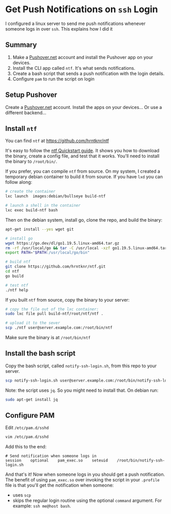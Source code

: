 # Get Push Notifications on `ssh` Login

I configured a linux server to send me push notifications whenever someone logs in over `ssh`. This explains how I did it

## Summary
1. Make a [Pushover.net](https://pushover.net) account and install the Pushover app on your devices.
2. Install the CLI app called `ntf`. It's what sends notifications.
3. Create a bash script that sends a push notification with the login details.
4. Configure `pam` to run the script on login

## Setup Pushover
Create a [Pushover.net](https://pushover.net) account. Install the apps on your devices... Or use a different backend...

## Install `ntf`

You can find `ntf` at https://github.com/hrntknr/ntf

It's easy to follow the [ntf Quickstart guide](https://github.com/hrntknr/ntf#quickstart). It shows you how to download the binary, create a config file, and test that it works. You'll need to install the binary to `/root/bin/`. 

If you prefer, you can compile `ntf` from source.  On my system, I created a temporary debian container to build it from source. If you have `lxd` you can follow along:
```bash
# create the container
lxc launch  images:debian/bullseye build-ntf

# launch a shell in the container
lxc exec build-ntf bash
```

Then on the debian system, install go, clone the repo, and build the binary:

```bash
apt-get install --yes wget git

# install go
wget https://go.dev/dl/go1.19.5.linux-amd64.tar.gz
rm -rf /usr/local/go && tar -C /usr/local -xzf go1.19.5.linux-amd64.tar.gz
export PATH="$PATH:/usr/local/go/bin"

# build ntf
git clone https://github.com/hrntknr/ntf.git
cd ntf
go build

# test ntf
./ntf help
```

If you built `ntf` from source, copy the binary to your server:
```bash
# copy the file out of the lxc container:
sudo lxc file pull build-ntf/root/ntf/ntf .

# upload it to the sever
scp ./ntf user@server.example.com:/root/bin/ntf
```

Make sure the binary is at `/root/bin/ntf`

## Install the bash script

Copy the bash script, called `notify-ssh-login.sh`, from this repo to your server.

```bash
scp notify-ssh-login.sh user@server.example.com:/root/bin/notify-ssh-login.sh
```

Note: the script uses `jq`. So you might need to install that. On debian run:
```bash
sudo apt-get install jq
```

## Configure PAM

Edit `/etc/pam.d/sshd`
```bash
vim /etc/pam.d/sshd
```

Add this to the end:
```
# Send notification when someone logs in
session    optional    pam_exec.so    seteuid    /root/bin/notify-ssh-login.sh
```

And that's it! Now when someone logs in you should get a push notification. The benefit of using `pam_exec.so` over invoking the script in your `.profile` file is that you'll get the notification when someone:
- uses `scp`
- skips the regular login routine using the optional `command` argument. For example: `ssh me@host bash`.
